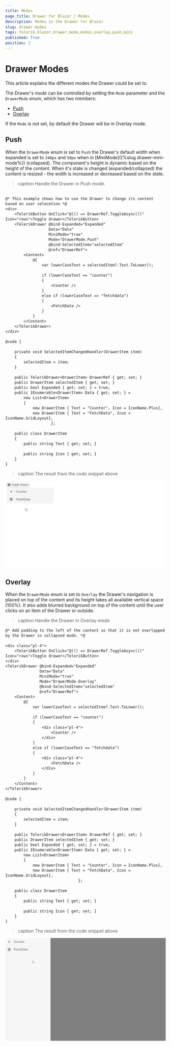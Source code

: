 ```yaml
---
title: Modes
page_title: Drawer for Blazor | Modes
description: Modes in the Drawer for Blazor
slug: drawer-modes
tags: telerik,blazor,drawer,mode,modes,overlay,push,mini
published: True
position: 2
---
```


# Drawer Modes

This article explains the different modes the Drawer could be set to.

The Drawer's mode can be controlled by setting the `Mode` parameter and the `DrawerMode` enum, which has two members:
* [Push](#push)
* [Overlay](#overlay)

If the `Mode` is not set, by default the Drawer will be in Overlay mode.

## Push

When the `DrawerMode` enum is set to `Push` the Drawer's default width when expanded is set to `240px` and `50px` when in [MiniMode]({%slug drawer-mini-mode%}) (collapsed). The component's height is dynamic based on the height of the content. When it's state is changed (expanded/collapsed) the content is resized - the width is increased or decreased based on the state.

>caption Handle the Drawer in Push mode.

````CSHTML

@* This example shows how to use the Drawer to change its content based on user selecetion *@
<div>
    <TelerikButton OnClick="@(() => DrawerRef.ToggleAsync())" Icon="rows">Toggle drawer</TelerikButton>
    <TelerikDrawer @bind-Expanded="Expanded"
                   Data="Data"
                   MiniMode="true"
                   Mode="DrawerMode.Push"
                   @bind-SelectedItem="selectedItem"
                   @ref="DrawerRef">
        <Content>
            @{
                var lowerCaseText = selectedItem?.Text.ToLower();

                if (lowerCaseText == "counter")
                {
                    <Counter />
                }
                else if (lowerCaseText == "fetchdata")
                {
                    <FetchData />
                }
            }
        </Content>
    </TelerikDrawer>
</div>

@code {

    private void SelectedItemChangedHandler(DrawerItem item)
    {
        selectedItem = item;
    }

    public TelerikDrawer<DrawerItem> DrawerRef { get; set; }
    public DrawerItem selectedItem { get; set; }
    public bool Expanded { get; set; } = true;
    public IEnumerable<DrawerItem> Data { get; set; } =
        new List<DrawerItem>
        {
            new DrawerItem { Text = "Counter", Icon = IconName.Plus},
            new DrawerItem { Text = "FetchData", Icon = IconName.GridLayout},
                    };

    public class DrawerItem
    {
        public string Text { get; set; }

        public string Icon { get; set; }
    }
}
````
>caption The result from the code snippet above

![drawer push mode example](images/drawer-modes-push-example.gif)


## Overlay

When the `DrawerMode` enum is set to `Overlay` the Drawer's navigation is placed on top of the content and its height takes all available vertical space (100%). It also adds blurred background on top of the content until the user clicks on an item of the Drawer or outside.

>caption Handle the Drawer in Overlay mode

````CSHTML
@* Add padding to the left of the content so that it is not overlapped by the Drawer in collapsed mode. *@

<div class="pl-4">
    <TelerikButton OnClick="@(() => DrawerRef.ToggleAsync())" Icon="rows">Toggle drawer</TelerikButton>
</div>
<TelerikDrawer @bind-Expanded="Expanded"
               Data="Data"
               MiniMode="true"
               Mode="DrawerMode.Overlay"
               @bind-SelectedItem="selectedItem"
               @ref="DrawerRef">
    <Content>
        @{
            var lowerCaseText = selectedItem?.Text.ToLower();

            if (lowerCaseText == "counter")
            {
                <div class="pl-4">
                    <Counter />
                </div>
            }
            else if (lowerCaseText == "fetchdata")
            {
                <div class="pl-4">
                    <FetchData />
                </div>
            }
        }
    </Content>
</TelerikDrawer>

@code {

    private void SelectedItemChangedHandler(DrawerItem item)
    {
        selectedItem = item;
    }

    public TelerikDrawer<DrawerItem> DrawerRef { get; set; }
    public DrawerItem selectedItem { get; set; }
    public bool Expanded { get; set; } = true;
    public IEnumerable<DrawerItem> Data { get; set; } =
        new List<DrawerItem>
        {
            new DrawerItem { Text = "Counter", Icon = IconName.Plus},
            new DrawerItem { Text = "FetchData", Icon = IconName.GridLayout},
                                };

    public class DrawerItem
    {
        public string Text { get; set; }

        public string Icon { get; set; }
    }
}
````

>caption The result from the code snippet above

![drawer overlay mode example](images/drawer-modes-overlay-example.gif)
